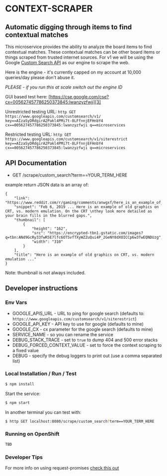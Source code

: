 # CONTEXT-SCRAPER
## Automatic digging through items to find contextual matches 
This microservice provides the ability to analyze the board items to find contextual matches. These contextual matches can be other board items or things scraped from trusted internet sources. For v1 we will be using the Google [Custom Search API][1] as our engine to scrape the web. 

Here is the engine - it's currently capped on my account at 10,000 queries/day please don't abuse it. 

*PLEASE - if you run this at scale switch out the engine ID*

GUI based test here: [https://cse.google.com/cse?cx=005627457786250373845:lwanzyzfwji][3]

Unrestricted testing URL: ```http GET https://www.googleapis.com/customsearch/v1/ key==AIzaSyDRdgirA2Pakl4PMi7t-8LFfnnjEFHnbY4 cx==005627457786250373845:lwanzyzfwji q==microservices```

Restricted testing URL: ```http GET https://www.googleapis.com/customsearch/v1/siterestrict key==AIzaSyDRdgirA2Pakl4PMi7t-8LFfnnjEFHnbY4 cx==005627457786250373845:lwanzyzfwji q==microservices```

## API Documentation
- GET /scrape/custom_search?term==YOUR_TERM_HERE

example return JSON data is an array of:
```
{
    "link": "https://www.reddit.com/r/gaming/comments/anwgxf/here_is_an_example_of_old_graphics_on_crt_vs/",
    "snippet": "Feb 6, 2019 ... Here is an example of old graphics on CRT, vs. modern emulation. On the CRT \nthey look more detailed as your brain fills in the blurred gaps.",
    "thumbnail": [
        {
            "height": "162",
            "src": "https://encrypted-tbn1.gstatic.com/images?q=tbn:ANd9GcRy33fwR5E7lfc6OTSvfTXyWZZuQui4P_2GeNY8dXOICCp6w3TwEQNDUzg",
            "width": "310"
        }
    ],
    "title": "Here is an example of old graphics on CRT, vs. modern emulation ..."
}
```
Note: thumbnail is not always included.


## Developer instructions

### Env Vars
- GOOGLE_APIS_URL - URL to ping for google search (defaults to: `https://www.googleapis.com/customsearch/v1/siterestrict`)
- GOOGLE_API_KEY - API key to use for google (defaults to mine)
- GOOGLE_CX - cx parameter for the google search (defaults to mine)
- SERVICE_NAME - so you can rename the service 
- DEBUG_STACK_TRACE - set to `true` to dump 404 and 500 error stacks
- DEBUG_FORCED_CONTEXT_VALUE - set to force the context scraping to a fixed value
- DEBUG - specify the debug loggers to print out (use a comma separated list)

### Local Installation / Run / Test
```bash
$ npm install
```

Start the service:
```bash
$ npm start
```
In another terminal you can test with:
```bash
$ http GET localhost:8080/scrape/custom_search?term==YOUR_TERM_HERE
```

### Running on OpenShift
```bash
TBD
```

### Developer Tips
For more info on using request-promises [check this out](https://github.com/request/request-promise)

[1]: https://developers.google.com/custom-search/v1/overview
[2]: https://httpie.org/
[3]: https://cse.google.com/cse?cx=005627457786250373845:lwanzyzfwji